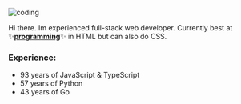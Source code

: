 ![coding](https://media1.tenor.com/m/GfSX-u7VGM4AAAAC/coding.gif)

Hi there. Im experienced full-stack web developer. Currently best at ✨<ins>**programming**</ins>✨ in HTML but can also do CSS.

### **Experience**:
- 93 years of JavaScript & TypeScript
- 57 years of Python
- 43 years of Go
